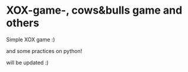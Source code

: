 # XOX-game-, cows&bulls game and others

Simple XOX game :) 

and some practices on python!

will be updated :) 
